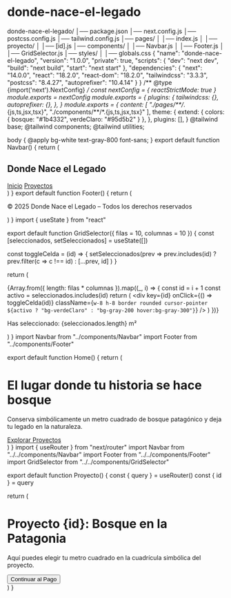 # donde-nace-el-legado
donde-nace-el-legado/
│── package.json
│── next.config.js
│── postcss.config.js
│── tailwind.config.js
│── pages/
│   │── index.js
│   │── proyecto/
│       │── [id].js
│── components/
│   │── Navbar.js
│   │── Footer.js
│   │── GridSelector.js
│── styles/
│   │── globals.css
{
  "name": "donde-nace-el-legado",
  "version": "1.0.0",
  "private": true,
  "scripts": {
    "dev": "next dev",
    "build": "next build",
    "start": "next start"
  },
  "dependencies": {
    "next": "14.0.0",
    "react": "18.2.0",
    "react-dom": "18.2.0",
    "tailwindcss": "3.3.3",
    "postcss": "8.4.27",
    "autoprefixer": "10.4.14"
  }
}
/** @type {import('next').NextConfig} */
const nextConfig = {
  reactStrictMode: true
}
module.exports = nextConfig
module.exports = {
  plugins: {
    tailwindcss: {},
    autoprefixer: {},
  },
}
module.exports = {
  content: [
    "./pages/**/*.{js,ts,jsx,tsx}",
    "./components/**/*.{js,ts,jsx,tsx}"
  ],
  theme: {
    extend: {
      colors: {
        bosque: "#1b4332",
        verdeClaro: "#95d5b2"
      }
    },
  },
  plugins: [],
}
@tailwind base;
@tailwind components;
@tailwind utilities;

body {
  @apply bg-white text-gray-800 font-sans;
}
export default function Navbar() {
  return (
    <nav className="bg-bosque text-white p-4 flex justify-between items-center">
      <h1 className="text-xl font-bold">Donde Nace el Legado</h1>
      <div className="space-x-4">
        <a href="/" className="hover:underline">Inicio</a>
        <a href="/proyecto/1" className="hover:underline">Proyectos</a>
      </div>
    </nav>
  )
}
export default function Footer() {
  return (
    <footer className="bg-gray-900 text-white text-center p-4 mt-10">
      <p>© 2025 Donde Nace el Legado – Todos los derechos reservados</p>
    </footer>
  )
}
import { useState } from "react"

export default function GridSelector({ filas = 10, columnas = 10 }) {
  const [seleccionados, setSeleccionados] = useState([])

  const toggleCelda = (id) => {
    setSeleccionados(prev =>
      prev.includes(id)
        ? prev.filter(c => c !== id)
        : [...prev, id]
    )
  }

  return (
    <div>
      <div className="grid grid-cols-10 gap-1">
        {Array.from({ length: filas * columnas }).map((_, i) => {
          const id = i + 1
          const activo = seleccionados.includes(id)
          return (
            <div
              key={id}
              onClick={() => toggleCelda(id)}
              className={`w-8 h-8 border rounded cursor-pointer 
                ${activo ? "bg-verdeClaro" : "bg-gray-200 hover:bg-gray-300"}`}
            />
          )
        })}
      </div>
      <p className="mt-4">Has seleccionado: {seleccionados.length} m²</p>
    </div>
  )
}
import Navbar from "../components/Navbar"
import Footer from "../components/Footer"

export default function Home() {
  return (
    <div>
      <Navbar />
      <main className="min-h-screen flex flex-col items-center justify-center text-center px-4">
        <h1 className="text-4xl font-bold text-bosque mb-4">
          El lugar donde tu historia se hace bosque
        </h1>
        <p className="max-w-xl text-lg text-gray-600 mb-6">
          Conserva simbólicamente un metro cuadrado de bosque patagónico y deja tu legado en la naturaleza.
        </p>
        <a
          href="/proyecto/1"
          className="px-6 py-3 bg-bosque text-white rounded-xl hover:bg-green-900 transition"
        >
          Explorar Proyectos
        </a>
      </main>
      <Footer />
    </div>
  )
}
import { useRouter } from "next/router"
import Navbar from "../../components/Navbar"
import Footer from "../../components/Footer"
import GridSelector from "../../components/GridSelector"

export default function Proyecto() {
  const { query } = useRouter()
  const { id } = query

  return (
    <div>
      <Navbar />
      <main className="min-h-screen px-6 py-10">
        <h1 className="text-3xl font-bold text-bosque mb-4">
          Proyecto {id}: Bosque en la Patagonia
        </h1>
        <p className="mb-6 text-gray-700">
          Aquí puedes elegir tu metro cuadrado en la cuadrícula simbólica del proyecto.
        </p>
        <GridSelector filas={10} columnas={10} />
        <div className="mt-6">
          <button className="px-6 py-3 bg-bosque text-white rounded-lg hover:bg-green-900 transition">
            Continuar al Pago
          </button>
        </div>
      </main>
      <Footer />
    </div>
  )
}
